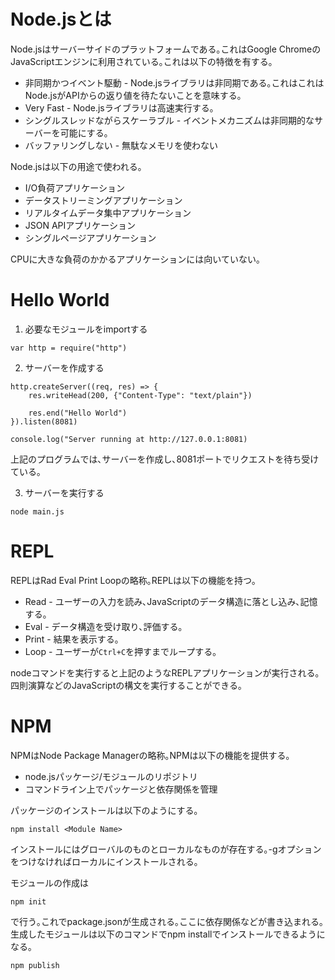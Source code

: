 # Node.jsとは

Node.jsはサーバーサイドのプラットフォームである｡これはGoogle ChromeのJavaScriptエンジンに利用されている｡これは以下の特徴を有する｡

- 非同期かつイベント駆動 - Node.jsライブラリは非同期である｡これはこれはNode.jsがAPIからの返り値を待たないことを意味する｡
- Very Fast - Node.jsライブラリは高速実行する｡
- シングルスレッドながらスケーラブル - イベントメカニズムは非同期的なサーバーを可能にする｡
- バッファリングしない - 無駄なメモリを使わない

Node.jsは以下の用途で使われる｡

- I/O負荷アプリケーション
- データストリーミングアプリケーション
- リアルタイムデータ集中アプリケーション
- JSON APIアプリケーション
- シングルページアプリケーション

CPUに大きな負荷のかかるアプリケーションには向いていない｡

# Hello World

1. 必要なモジュールをimportする

```
var http = require("http")
```

2. サーバーを作成する

```
http.createServer((req, res) => {
    res.writeHead(200, {"Content-Type": "text/plain"})

    res.end("Hello World")
}).listen(8081)

console.log("Server running at http://127.0.0.1:8081)
```

上記のプログラムでは､サーバーを作成し､8081ポートでリクエストを待ち受けている｡

3. サーバーを実行する

```
node main.js
```

# REPL 

REPLはRad Eval Print Loopの略称｡REPLは以下の機能を持つ｡

- Read - ユーザーの入力を読み､JavaScriptのデータ構造に落とし込み､記憶する｡
- Eval - データ構造を受け取り､評価する｡
- Print - 結果を表示する｡
- Loop - ユーザーが`Ctrl+C`を押すまでループする｡

nodeコマンドを実行すると上記のようなREPLアプリケーションが実行される｡四則演算などのJavaScriptの構文を実行することができる｡

# NPM

NPMはNode Package Managerの略称｡NPMは以下の機能を提供する｡

- node.jsパッケージ/モジュールのリポジトリ
- コマンドライン上でパッケージと依存関係を管理

パッケージのインストールは以下のようにする｡

```
npm install <Module Name>
```

インストールにはグローバルのものとローカルなものが存在する｡-gオプションをつけなければローカルにインストールされる｡

モジュールの作成は

```
npm init
```

で行う｡これでpackage.jsonが生成される｡ここに依存関係などが書き込まれる｡生成したモジュールは以下のコマンドでnpm installでインストールできるようになる｡

```
npm publish
```